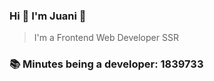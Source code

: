 ### Hi 👋 I&#39;m Juani 🦁

> I&#39;m a Frontend Web Developer SSR

### 📚 Minutes being a developer: 1839733
